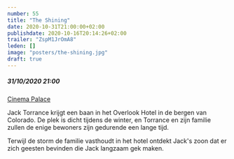 ```yaml
---
number: 55
title: "The Shining"
date: 2020-10-31T21:00:00+02:00
publishdate: 2020-10-16T20:14:26+02:00
trailer: "ZspM1JrOmA8"
leden: [] 
image: "posters/the-shining.jpg"
draft: true
---
```


##### 31/10/2020 21:00

[Cinema Palace](https://cinema-palace.be/nl/evenementen/halloween-palace-shining-4k-extended-version)

Jack Torrance krijgt een baan in het Overlook Hotel in de bergen van Colorado.
De plek is dicht tijdens de winter, en Torrance en zijn familie zullen de
enige bewoners zijn gedurende een lange tijd.
<!--more-->
Terwijl de storm de familie vasthoudt in het hotel ontdekt Jack's zoon dat
er zich geesten bevinden die Jack langzaam gek maken.
